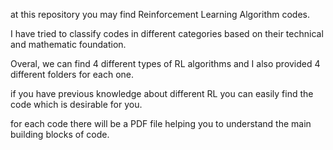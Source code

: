 at this repository you may find Reinforcement Learning Algorithm codes.

I have tried to classify codes in different categories based on their technical and mathematic foundation. 

Overal, we can find 4 different types of RL algorithms and I also provided 4 different folders for each one.

if you have previous knowledge about different RL you can easily find the code which is desirable for you. 

for each code there will be a PDF file helping you to understand the main building blocks of code.
